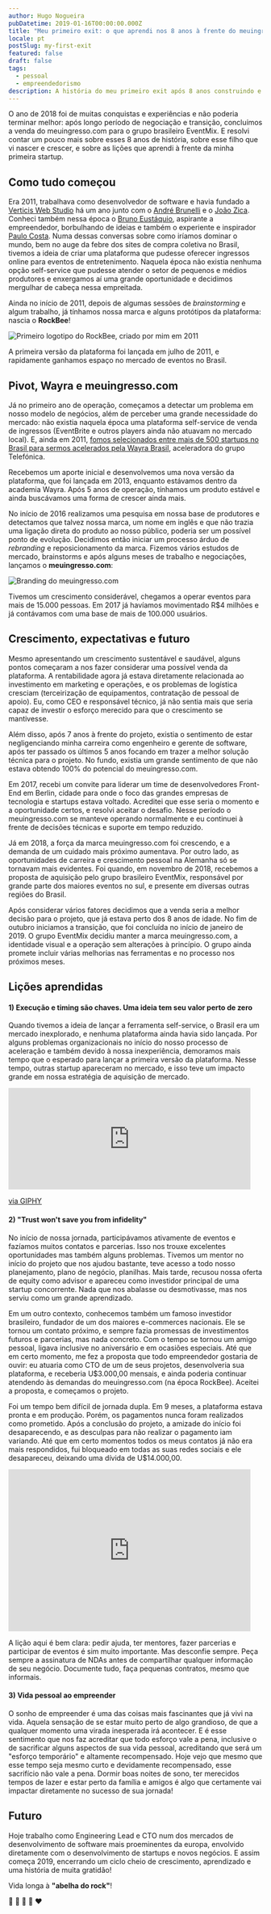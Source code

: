```yaml
---
author: Hugo Nogueira
pubDatetime: 2019-01-16T00:00:00.000Z
title: "Meu primeiro exit: o que aprendi nos 8 anos à frente do meuingresso.com"
locale: pt
postSlug: my-first-exit
featured: false
draft: false
tags:
  - pessoal
  - empreendedorismo
description: A história do meu primeiro exit após 8 anos construindo e liderando o meuingresso.com, incluindo lições aprendidas sobre execução, confiança e a jornada empreendedora.
---
```


O ano de 2018 foi de muitas conquistas e experiências e não poderia terminar melhor: após longo período de negociação e transição, concluímos a venda do meuingresso.com para o grupo brasileiro EventMix. E resolvi contar um pouco mais sobre esses 8 anos de história, sobre esse filho que vi nascer e crescer, e sobre as lições que aprendi à frente da minha primeira startup.

## Como tudo começou

Era 2011, trabalhava como desenvolvedor de software e havia fundado a [Verticis Web Studio](http://www.verticis.com.br) há um ano junto com o [André Brunelli](https://www.linkedin.com/in/andrebrunelli/) e o [João Zica](https://www.linkedin.com/in/joaozica/). Conheci também nessa época o [Bruno Eustáquio](https://www.linkedin.com/in/brunoefa/), aspirante a empreendedor, borbulhando de ideias e também o experiente e inspirador [Paulo Costa](https://www.linkedin.com/in/paulo-vinicius-costa/). Numa dessas conversas sobre como iríamos dominar o mundo, bem no auge da febre dos sites de compra coletiva no Brasil, tivemos a ideia de criar uma plataforma que pudesse oferecer ingressos online para eventos de entretenimento. Naquela época não existia nenhuma opção self-service que pudesse atender o setor de pequenos e médios produtores e enxergamos aí uma grande oportunidade e decidimos mergulhar de cabeça nessa empreitada.

Ainda no início de 2011, depois de algumas sessões de _brainstorming_ e algum trabalho, já tínhamos nossa marca e alguns protótipos da plataforma: nascia o **RockBee**!

![Primeiro logotipo do RockBee, criado por mim em 2011](/images/20190116-rockbee.png "Logo Rockbee")

A primeira versão da plataforma foi lançada em julho de 2011, e rapidamente ganhamos espaço no mercado de eventos no Brasil.

## Pivot, Wayra e meuingresso.com

Já no primeiro ano de operação, começamos a detectar um problema em nosso modelo de negócios, além de perceber uma grande necessidade do mercado: não existia naquela época uma plataforma self-service de venda de ingressos (EventBrite e outros players ainda não atuavam no mercado local). E, ainda em 2011, [fomos selecionados entre mais de 500 startups no Brasil para sermos acelerados pela Wayra Brasil](https://thenextweb.com/la/2011/11/25/accelerator-wayra-announces-brazilian-selected-startups/), aceleradora do grupo Telefónica.

Recebemos um aporte inicial e desenvolvemos uma nova versão da plataforma, que foi lançada em 2013, enquanto estávamos dentro da academia Wayra. Após 5 anos de operação, tínhamos um produto estável e ainda buscávamos uma forma de crescer ainda mais.

No início de 2016 realizamos uma pesquisa em nossa base de produtores e detectamos que talvez nossa marca, um nome em inglês e que não trazia uma ligação direta do produto ao nosso público, poderia ser um possível ponto de evolução. Decidimos então iniciar um processo árduo de _rebranding_ e reposicionamento da marca. Fizemos vários estudos de mercado, brainstorms e após alguns meses de trabalho e negociações, lançamos o **meuingresso.com**:

![Branding do meuingresso.com](/images/20190116-branding.png "Branding meuingresso.com")

Tivemos um crescimento considerável, chegamos a operar eventos para mais de 15.000 pessoas. Em 2017 já havíamos movimentado R$4 milhões e já contávamos com uma base de mais de 100.000 usuários.

## Crescimento, expectativas e futuro

Mesmo apresentando um crescimento sustentável e saudável, alguns pontos começaram a nos fazer considerar uma possível venda da plataforma. A rentabilidade agora já estava diretamente relacionada ao investimento em marketing e operações, e os problemas de logística cresciam (terceirização de equipamentos, contratação de pessoal de apoio). Eu, como CEO e responsável técnico, já não sentia mais que seria capaz de investir o esforço merecido para que o crescimento se mantivesse.

Além disso, após 7 anos à frente do projeto, existia o sentimento de estar negligenciando minha carreira como engenheiro e gerente de software, após ter passado os últimos 5 anos focando em trazer a melhor solução técnica para o projeto. No fundo, existia um grande sentimento de que não estava obtendo 100% do potencial do meuingresso.com.

Em 2017, recebi um convite para liderar um time de desenvolvedores Front-End em Berlin, cidade para onde o foco das grandes empresas de tecnologia e startups estava voltado. Acreditei que esse seria o momento e a oportunidade certos, e resolvi aceitar o desafio. Nesse período o meuingresso.com se manteve operando normalmente e eu continuei à frente de decisões técnicas e suporte em tempo reduzido.

Já em 2018, a força da marca meuingresso.com foi crescendo, e a demanda de um cuidado mais próximo aumentava. Por outro lado, as oportunidades de carreira e crescimento pessoal na Alemanha só se tornavam mais evidentes. Foi quando, em novembro de 2018, recebemos a proposta de aquisição pelo grupo brasileiro EventMix, responsável por grande parte dos maiores eventos no sul, e presente em diversas outras regiões do Brasil.

Após considerar vários fatores decidimos que a venda seria a melhor decisão para o projeto, que já estava perto dos 8 anos de idade. No fim de outubro iniciamos a transição, que foi concluída no início de janeiro de 2019. O grupo EventMix decidiu manter a marca meuingresso.com, a identidade visual e a operação sem alterações à princípio. O grupo ainda promete incluir várias melhorias nas ferramentas e no processo nos próximos meses.

## Lições aprendidas

#### 1) Execução e timing são chaves. Uma ideia tem seu valor perto de zero

Quando tivemos a ideia de lançar a ferramenta self-service, o Brasil era um mercado inexplorado, e nenhuma plataforma ainda havia sido lançada. Por alguns problemas organizacionais no início do nosso processo de aceleração e também devido à nossa inexperiência, demoramos mais tempo que o esperado para lançar a primeira versão da plataforma. Nesse tempo, outras startup apareceram no mercado, e isso teve um impacto grande em nossa estratégia de aquisição de mercado.

<iframe src="https://giphy.com/embed/l2Sqc3POpzkj5r8SQ" width="480" height="201" frameBorder="0" class="giphy-embed" allowFullScreen></iframe><p><a href="https://giphy.com/gifs/run-forrest-gump-l2Sqc3POpzkj5r8SQ">via GIPHY</a></p>

#### 2) "Trust won't save you from infidelity"

No início de nossa jornada, participávamos ativamente de eventos e fazíamos muitos contatos e parcerias. Isso nos trouxe excelentes oportunidades mas também alguns problemas. Tivemos um mentor no início do projeto que nos ajudou bastante, teve acesso a todo nosso planejamento, plano de negócio, planilhas. Mais tarde, recusou nossa oferta de equity como advisor e apareceu como investidor principal de uma startup concorrente. Nada que nos abalasse ou desmotivasse, mas nos serviu como um grande aprendizado.

Em um outro contexto, conhecemos também um famoso investidor brasileiro, fundador de um dos maiores e-commerces nacionais. Ele se tornou um contato próximo, e sempre fazia promessas de investimentos futuros e parcerias, mas nada concreto. Com o tempo se tornou um amigo pessoal, ligava inclusive no aniversário e em ocasiões especiais. Até que em certo momento, me fez a proposta que todo empreendedor gostaria de ouvir: eu atuaria como CTO de um de seus projetos, desenvolveria sua plataforma, e receberia U$3.000,00 mensais, e ainda poderia continuar atendendo às demandas do meuingresso.com (na época RockBee). Aceitei a proposta, e começamos o projeto.

Foi um tempo bem difícil de jornada dupla. Em 9 meses, a plataforma estava pronta e em produção. Porém, os pagamentos nunca foram realizados como prometido. Após a conclusão do projeto, a amizade do início foi desaparecendo, e as desculpas para não realizar o pagamento iam variando. Até que em certo momentos todos os meus contatos já não era mais respondidos, fui bloqueado em todas as suas redes sociais e ele desapareceu, deixando uma dívida de U$14.000,00.

 <iframe src="https://giphy.com/embed/gPiTX2URom6fm" width="480" height="321" frameBorder="0" class="giphy-embed" allowFullScreen></iframe>

A lição aqui é bem clara: pedir ajuda, ter mentores, fazer parcerias e participar de eventos é sim muito importante. Mas desconfie sempre. Peça sempre a assinatura de NDAs antes de compartilhar qualquer informação de seu negócio. Documente tudo, faça pequenas contratos, mesmo que informais.

#### 3) Vida pessoal ao empreender

O sonho de empreender é uma das coisas mais fascinantes que já vivi na vida. Aquela sensação de se estar muito perto de algo grandioso, de que a qualquer momento uma virada inesperada irá acontecer. E é esse sentimento que nos faz acreditar que todo esforço vale a pena, inclusive o de sacrificar alguns aspectos de sua vida pessoal, acreditando que será um "esforço temporário" e altamente recompensado. Hoje vejo que mesmo que esse tempo seja mesmo curto e devidamente recompensado, esse sacrifício não vale a pena. Dormir boas noites de sono, ter merecidos tempos de lazer e estar perto da família e amigos é algo que certamente vai impactar diretamente no sucesso de sua jornada!

## Futuro

Hoje trabalho como Engineering Lead e CTO num dos mercados de desenvolvimento de software mais proeminentes da europa, envolvido diretamente com o desenvolvimento de startups e novos negócios. E assim começa 2019, encerrando um ciclo cheio de crescimento, aprendizado e uma história de muita gratidão!

Vida longa à **"abelha do rock"**!

🎉 🎸 🚀 🐝 ️️❤️